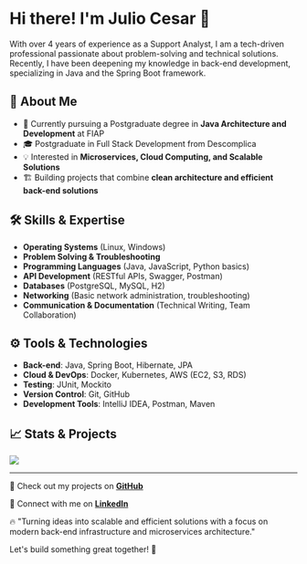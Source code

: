 # Hi there! I'm Julio Cesar 👋

With over 4 years of experience as a Support Analyst, I am a tech-driven professional passionate about problem-solving and technical solutions. Recently, I have been deepening my knowledge in back-end development, specializing in Java and the Spring Boot framework.

## 🚀 About Me
- 🌱 Currently pursuing a Postgraduate degree in **Java Architecture and Development** at FIAP
- 🎓 Postgraduate in Full Stack Development from Descomplica
- 💡 Interested in **Microservices, Cloud Computing, and Scalable Solutions**
- 🏗️ Building projects that combine **clean architecture and efficient back-end solutions**

## 🛠️ Skills & Expertise
- **Operating Systems** (Linux, Windows)
- **Problem Solving & Troubleshooting**
- **Programming Languages** (Java, JavaScript, Python basics)
- **API Development** (RESTful APIs, Swagger, Postman)
- **Databases** (PostgreSQL, MySQL, H2)
- **Networking** (Basic network administration, troubleshooting)
- **Communication & Documentation** (Technical Writing, Team Collaboration)

## ⚙️ Tools & Technologies
- **Back-end**: Java, Spring Boot, Hibernate, JPA
- **Cloud & DevOps**: Docker, Kubernetes, AWS (EC2, S3, RDS)
- **Testing**: JUnit, Mockito
- **Version Control**: Git, GitHub
- **Development Tools**: IntelliJ IDEA, Postman, Maven

## 📈 Stats & Projects

 <img src="https://github-readme-stats.vercel.app/api/top-langs/?username=jcsalerno&langs_count=5" />
<hr/>
 
📌 Check out my projects on **[GitHub](https://github.com/jcsalerno)**

💬 Connect with me on **[LinkedIn](https://www.linkedin.com/in/juliocesar-developer)**

🔥 "Turning ideas into scalable and efficient solutions with a focus on modern back-end infrastructure and microservices architecture."



Let's build something great together! 🚀

